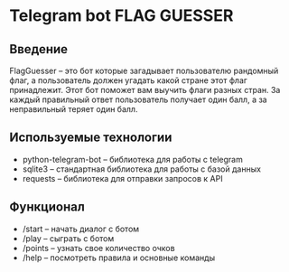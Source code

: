 # Telegram bot FLAG GUESSER

## Введение
FlagGuesser – это бот которые загадывает пользователю рандомный флаг, а пользователь должен угадать какой стране этот флаг принадлежит. Этот бот поможет вам выучить флаги разных стран. За каждый правильный ответ пользователь получает один балл, а за неправильный теряет один балл.

## Используемые технологии
* python-telegram-bot – библиотека для работы с telegram
* sqlite3 – стандартная библиотека для работы с базой данных
* requests – библиотека для отправки запросов к API

## Функционал
* /start – начать диалог с ботом
* /play – сыграть с ботом
* /points – узнать свое количество очков
* /help – посмотреть правила и основные команды